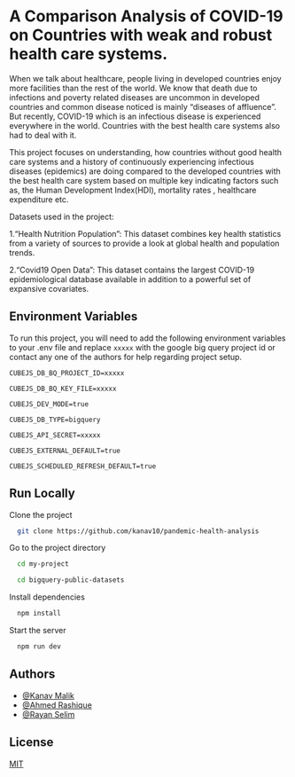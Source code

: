 
# A Comparison Analysis of COVID-19 on Countries with weak and robust health care systems.

When we talk about healthcare, people living in developed countries enjoy more facilities than the
rest of the world. We know that death due to infections and poverty related diseases are uncommon
in developed countries and common disease noticed is mainly “diseases of affluence”. But recently,
COVID-19 which is an infectious disease is experienced everywhere in the world. Countries with the
best health care systems also had to deal with it.

This project focuses on understanding, how countries without good health care systems and a history of continuously
experiencing infectious diseases (epidemics) are doing compared to the developed countries with the
best health care system based on multiple key indicating factors such as, the Human Development
Index(HDI), mortality rates , healthcare expenditure etc.

Datasets used in the project:

1.“Health Nutrition Population”: This dataset combines key health statistics from a variety of sources
to provide a look at global health and population trends.

2.“Covid19 Open Data”: This dataset contains the
largest COVID-19 epidemiological database
available in addition to a powerful set of expansive covariates.

## Environment Variables

To run this project, you will need to add the following environment variables to your .env file and 
replace `xxxxx` with the google big query project id or contact any one of the authors for help 
regarding project setup. 

`CUBEJS_DB_BQ_PROJECT_ID=xxxxx`

`CUBEJS_DB_BQ_KEY_FILE=xxxxx`

`CUBEJS_DEV_MODE=true`

`CUBEJS_DB_TYPE=bigquery`

`CUBEJS_API_SECRET=xxxxx`

`CUBEJS_EXTERNAL_DEFAULT=true`

`CUBEJS_SCHEDULED_REFRESH_DEFAULT=true`


## Run Locally

Clone the project

```bash
  git clone https://github.com/kanav10/pandemic-health-analysis 
```

Go to the project directory

```bash
  cd my-project
```

```bash
  cd bigquery-public-datasets
```


Install dependencies

```bash
  npm install
```

Start the server

```bash
  npm run dev
```

  
## Authors

- [@Kanav Malik](https://github.com/kanav10)
- [@Ahmed Rashique](https://github.com/rush17)
- [@Rayan Selim](https://github.com/rayanselim)

  
## License

[MIT](https://choosealicense.com/licenses/mit/)

  
